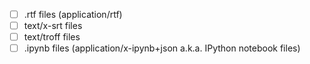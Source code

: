 - [ ] .rtf  files (application/rtf)
- [ ] text/x-srt files
- [ ] text/troff files
- [ ] .ipynb files (application/x-ipynb+json a.k.a. IPython notebook files)

